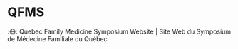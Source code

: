 # QFMS
::mask:: Quebec Family Medicine Symposium Website | Site Web du Symposium de Médecine Familiale du Québec
